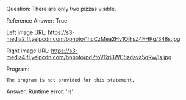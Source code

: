 Question: There are only two pizzas visible.

Reference Answer: True

Left image URL: https://s3-media2.fl.yelpcdn.com/bphoto/1hcCzMea2Hv1OihsZ4FHPg/348s.jpg

Right image URL: https://s3-media4.fl.yelpcdn.com/bphoto/pdZtoV6zi8WC5zdava5qRw/ls.jpg

Program:

```
The program is not provided for this statement.
```
Answer: Runtime error: 'is'

